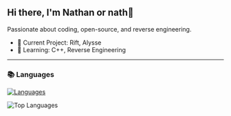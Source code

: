 ## Hi there, I'm Nathan or nath👋

Passionate about coding, open-source, and reverse engineering.

- 🔭 Current Project: Rift, Alysse
- 🌱 Learning: C++, Reverse Engineering

---

### 📚 Languages

[![Languages](https://skillicons.dev/icons?i=java,cpp,python,lua&theme=dark)](https://skillicons.dev)

![Top Languages](https://github-readme-stats.vercel.app/api/top-langs/?username=nathzzi&layout=compact&theme=radical&hide=html,css)
